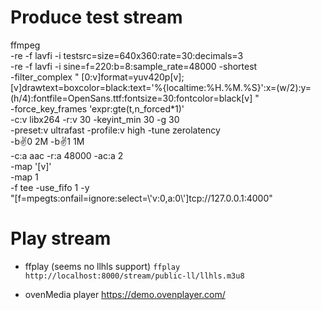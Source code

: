 # Produce test stream

ffmpeg \
    -re -f lavfi -i testsrc=size=640x360:rate=30:decimals=3 \
    -re -f lavfi -i sine=f=220:b=8:sample_rate=48000 -shortest \
    -filter_complex "
    [0:v]format=yuv420p[v];
    [v]drawtext=boxcolor=black:text='%{localtime\:%H.%M.%S}':x=(w/2):y=(h/4):fontfile=OpenSans.ttf:fontsize=30:fontcolor=black[v]
    " \
    -force_key_frames 'expr:gte(t,n_forced*1)' \
    -c:v libx264 -r:v 30 -keyint_min 30 -g 30 \
    -preset:v ultrafast -profile:v high -tune zerolatency \
    -b:v:0 2M -b:v:1 1M \
    -c:a aac -r:a 48000 -ac:a 2 \
    -map '[v]' \
    -map 1 \
    -f tee -use_fifo 1 -y \
    "[f=mpegts:onfail=ignore:select=\\'v:0,a:0\\']tcp://127.0.0.1:4000"


# Play stream
- ffplay (seems no llhls support)
`ffplay http://localhost:8000/stream/public-ll/llhls.m3u8`

- ovenMedia player
https://demo.ovenplayer.com/


